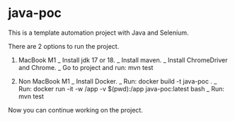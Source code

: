 # java-poc
This is a template automation project with Java and Selenium.

There are 2 options to run the project.
1. MacBook M1
_ Install jdk 17 or 18.
_ Install maven.
_ Install ChromeDriver and Chrome.
_ Go to project and run: mvn test
 
2. Non MacBook M1
_ Install Docker.
_ Run: docker build -t java-poc .
_ Run: docker run -it -w /app -v $(pwd):/app java-poc:latest bash
_ Run: mvn test

Now you can continue working on the project.

